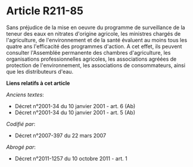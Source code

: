 # Article R211-85

Sans préjudice de la mise en oeuvre du programme de surveillance de la teneur des eaux en nitrates d'origine agricole, les
ministres chargés de l'agriculture, de l'environnement et de la santé évaluent au moins tous les quatre ans l'efficacité des
programmes d'action. A cet effet, ils peuvent consulter l'Assemblée permanente des chambres d'agriculture, les organisations
professionnelles agricoles, les associations agréées de protection de l'environnement, les associations de consommateurs,
ainsi que les distributeurs d'eau.

**Liens relatifs à cet article**

_Anciens textes_:

  - Décret n°2001-34 du 10 janvier 2001 - art. 6 (Ab)
  - Décret n°2001-34 du 10 janvier 2001 - art. 5 (Ab)

_Codifié par_:

  - Décret n°2007-397 du 22 mars 2007

_Abrogé par_:

  - Décret n°2011-1257 du 10 octobre 2011 - art. 1

